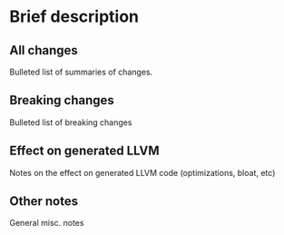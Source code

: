 # Brief description

## All changes
Bulleted list of summaries of changes.

## Breaking changes
Bulleted list of breaking changes

## Effect on generated LLVM
Notes on the effect on generated LLVM code (optimizations, bloat, etc)

## Other notes
General misc. notes